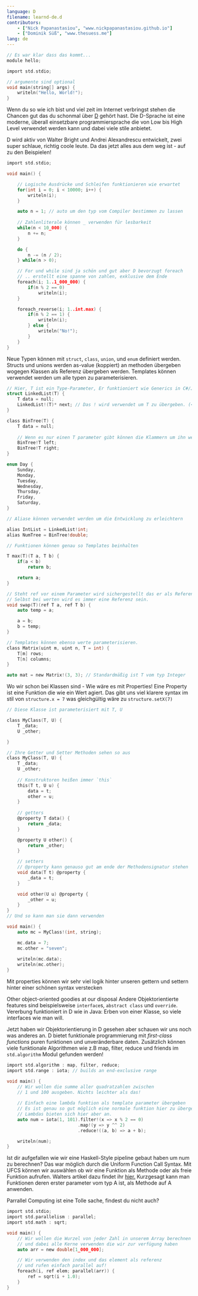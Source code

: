 ```yaml
---
language: D 
filename: learnd-de.d 
contributors:
    - ["Nick Papanastasiou", "www.nickpapanastasiou.github.io"]
    - ["Dominik Süß", "www.thesuess.me"]
lang: de
---
```


```c
// Es war klar dass das kommt...
module hello;

import std.stdio;

// argumente sind optional
void main(string[] args) {
    writeln("Hello, World!");
}
```

Wenn du so wie ich bist und viel zeit im Internet verbringst stehen die Chancen gut
das du schonmal über [D](http://dlang.org/) gehört hast.
Die D-Sprache ist eine moderne, überall einsetzbare programmiersprache die von Low bis
High Level verwendet werden kann und dabei viele stile anbietet.

D wird aktiv von Walter Bright und Andrei Alexandrescu entwickelt, zwei super schlaue,
richtig coole leute. Da das jetzt alles aus dem weg ist - auf zu den Beispielen!

```c
import std.stdio;

void main() {

    // Logische Ausdrücke und Schleifen funktionieren wie erwartet
    for(int i = 0; i < 10000; i++) {
        writeln(i);
    }

    auto n = 1; // auto um den typ vom Compiler bestimmen zu lassen
    
    // Zahlenliterale können _ verwenden für lesbarkeit
    while(n < 10_000) {
        n += n;
    }

    do {
        n -= (n / 2);
    } while(n > 0);

    // For und while sind ja schön und gut aber D bevorzugt foreach
    // .. erstellt eine spanne von zahlen, exklusive dem Ende
    foreach(i; 1..1_000_000) {
        if(n % 2 == 0)
            writeln(i);
    }

    foreach_reverse(i; 1..int.max) {
        if(n % 2 == 1) {
            writeln(i);
        } else {
            writeln("No!");
        }
    }
}
```

Neue Typen können mit `struct`, `class`, `union`, und `enum` definiert werden. Structs und unions
werden as-value (koppiert) an methoden übergeben wogegen Klassen als Referenz übergeben werden.
Templates können verwendet werden um alle typen zu parameterisieren.

```c
// Hier, T ist ein Type-Parameter, Er funktioniert wie Generics in C#/Java/C++
struct LinkedList(T) {
    T data = null;
    LinkedList!(T)* next; // Das ! wird verwendet um T zu übergeben. (<T> in C#/Java/C++)
}

class BinTree(T) {
    T data = null;
    
    // Wenn es nur einen T parameter gibt können die Klammern um ihn weggelassen werden
    BinTree!T left;
    BinTree!T right;
}

enum Day {
    Sunday,
    Monday,
    Tuesday,
    Wednesday,
    Thursday,
    Friday,
    Saturday,
}

// Aliase können verwendet werden um die Entwicklung zu erleichtern

alias IntList = LinkedList!int;
alias NumTree = BinTree!double;

// Funktionen können genau so Templates beinhalten

T max(T)(T a, T b) {
    if(a < b)
        return b;

    return a;
}

// Steht ref vor einem Parameter wird sichergestellt das er als Referenz übergeben wird.
// Selbst bei werten wird es immer eine Referenz sein.
void swap(T)(ref T a, ref T b) {
    auto temp = a;

    a = b;
    b = temp;
}

// Templates können ebenso werte parameterisieren.
class Matrix(uint m, uint n, T = int) {
    T[m] rows;
    T[n] columns;
}

auto mat = new Matrix!(3, 3); // Standardmäßig ist T vom typ Integer

```

Wo wir schon bei Klassen sind - Wie wäre es mit Properties! Eine Property
ist eine Funktion die wie ein Wert agiert. Das gibt uns viel klarere syntax
im stil von `structure.x = 7` was gleichgültig wäre zu `structure.setX(7)`

```c
// Diese Klasse ist parameterisiert mit T, U

class MyClass(T, U) {
    T _data;
    U _other;

}

// Ihre Getter und Setter Methoden sehen so aus
class MyClass(T, U) {
    T _data;
    U _other;
    
    // Konstruktoren heißen immer `this`
    this(T t, U u) {
        data = t;
        other = u;
    }
    
    // getters
    @property T data() {
        return _data;
    }

    @property U other() {
        return _other;
    }

    // setters    
	// @property kann genauso gut am ende der Methodensignatur stehen
    void data(T t) @property {
        _data = t;
    }

    void other(U u) @property {
        _other = u;
    }
}
// Und so kann man sie dann verwenden

void main() {
    auto mc = MyClass!(int, string);

    mc.data = 7;
    mc.other = "seven";
    
    writeln(mc.data);
    writeln(mc.other);
}
```

Mit properties können wir sehr viel logik hinter unseren gettern
und settern hinter einer schönen syntax verstecken

Other object-oriented goodies at our disposal
Andere Objektorientierte features sind beispielsweise
`interface`s, `abstract class` und `override`.
Vererbung funktioniert in D wie in Java:
Erben von einer Klasse, so viele interfaces wie man will.

Jetzt haben wir Objektorientierung in D gesehen aber schauen
wir uns noch was anderes an.
D bietet funktionale programmierung mit _first-class functions_
puren funktionen und unveränderbare daten.
Zusätzlich können viele funktionale Algorithmen wie z.B
map, filter, reduce und friends im `std.algorithm` Modul gefunden werden!

```c
import std.algorithm : map, filter, reduce;
import std.range : iota; // builds an end-exclusive range

void main() {
    // Wir wollen die summe aller quadratzahlen zwischen
    // 1 und 100 ausgeben. Nichts leichter als das!
 
    // Einfach eine lambda funktion als template parameter übergeben
    // Es ist genau so gut möglich eine normale funktion hier zu übergeben
	// Lambdas bieten sich hier aber an.
    auto num = iota(1, 101).filter!(x => x % 2 == 0)
                           .map!(y => y ^^ 2)
                           .reduce!((a, b) => a + b);

    writeln(num);
}
```

Ist dir aufgefallen wie wir eine Haskell-Style pipeline gebaut haben
um num zu berechnen?
Das war möglich durch die Uniform Function Call Syntax.
Mit UFCS können wir auswählen ob wir eine Funktion als Methode oder
als freie Funktion aufrufen. Walters artikel dazu findet ihr
[hier.](http://www.drdobbs.com/cpp/uniform-function-call-syntax/232700394) 
Kurzgesagt kann man Funktionen deren erster parameter vom typ A ist, als
Methode auf A anwenden.

Parrallel Computing ist eine Tolle sache, findest du nicht auch?

```c
import std.stdio;
import std.parallelism : parallel;
import std.math : sqrt;

void main() {
    // Wir wollen die Wurzel von jeder Zahl in unserem Array berechnen
    // und dabei alle Kerne verwenden die wir zur verfügung haben
    auto arr = new double[1_000_000];

    // Wir verwenden den index und das element als referenz
    // und rufen einfach parallel auf!
    foreach(i, ref elem; parallel(arr)) {
        ref = sqrt(i + 1.0);
    }
}

```
